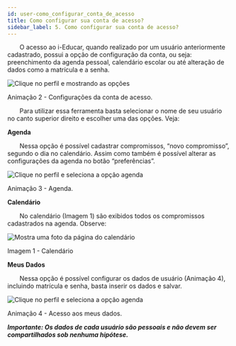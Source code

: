 ```yaml
---
id: user-como_configurar_conta_de_acesso
title: Como configurar sua conta de acesso?
sidebar_label: 5. Como configurar sua conta de acesso?
---
```


&nbsp;&nbsp;&nbsp;&nbsp;&nbsp;&nbsp;&nbsp;O acesso ao i-Educar, quando realizado por um usuário anteriormente cadastrado, possui a opção de configuração da conta, ou seja: preenchimento da agenda pessoal, calendário escolar ou até alteração de dados como a matrícula e a senha.

![Clique no perfil e mostrando as opções](/img/treinamento_gifs/conta_de_acesso.gif)

<p class="centerText bold small">Animação 2 - Configurações da conta de acesso.</p>

&nbsp;&nbsp;&nbsp;&nbsp;&nbsp;&nbsp;&nbsp;Para utilizar essa ferramenta basta selecionar o nome de seu usuário no canto superior direito e escolher uma das opções. Veja: 

**Agenda**

&nbsp;&nbsp;&nbsp;&nbsp;&nbsp;&nbsp;&nbsp;Nessa opção é possível cadastrar compromissos, “novo compromisso”, segundo o dia no calendário. Assim como também é possível alterar as configurações da agenda no botão “preferências”.

![Clique no perfil e seleciona a opção agenda](/img/treinamento_gifs/acessar_agenda.gif)

<p class="centerText">Animação 3 - Agenda.</p>

**Calendário**

&nbsp;&nbsp;&nbsp;&nbsp;&nbsp;&nbsp;&nbsp;No calendário (Imagem 1) são exibidos todos os compromissos cadastrados na agenda. Observe:

![Mostra uma foto da página do calendário](/img/caldendarioManual.png)

<p class="centerText">Imagem 1 - Calendário</p>

**Meus Dados**

&nbsp;&nbsp;&nbsp;&nbsp;&nbsp;&nbsp;&nbsp;Nessa opção é possível configurar os dados de usuário (Animação 4), incluindo matrícula e senha, basta inserir os dados e salvar.
   
![Clique no perfil e seleciona a opção agenda](/img/treinamento_gifs/alterar_meus_dados.gif)

<p class="centerText">Animação 4 - Acesso aos meus dados.</p>

***Importante: Os dados de cada usuário são pessoais e não devem ser compartilhados sob nenhuma hipótese.***